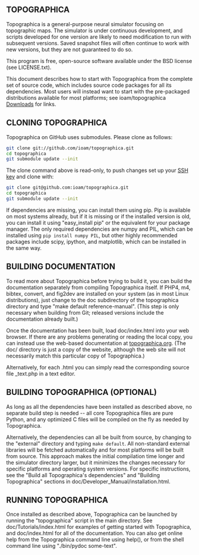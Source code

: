 ## TOPOGRAPHICA

Topographica is a general-purpose neural simulator focusing on topographic maps.  The simulator is under continuous development, and scripts developed for one version are likely to need modification to run with subsequent versions.  Saved snapshot files will often continue to work with new versions, but they are not guaranteed to do so.

This program is free, open-source software available under the BSD license (see LICENSE.txt).


This document describes how to start with Topographica from the complete set of source code, which includes source code packages for all its dependencies.  Most users will instead want to start with the pre-packaged distributions available for most platforms; see ioam/topographica [Downloads](http://github.com/ioam/topographica/downloads) for links.

## CLONING TOPOGRAPHICA

Topographica on GitHub uses submodules. Please clone as follows:

```bash
git clone git://github.com/ioam/topographica.git
cd topographica
git submodule update --init
```

The clone command above is read-only, to push changes set up your [SSH key](https://help.github.com/articles/generating-ssh-keys) and clone with:

```bash
git clone git@github.com:ioam/topographica.git
cd topographica
git submodule update --init
```

If dependencies are missing, you can install them using pip.  Pip is available on most systems already, but if it is missing or if the installed version is old, you
can install it using "easy_install pip" or the equivalent for your package manager.  The only required dependencies are numpy and PIL, which can be installed using
```pip install numpy PIL```, but other highly recommended packages include scipy, ipython, and matplotlib, which can be installed in the same way.


## BUILDING DOCUMENTATION

To read more about Topographica before trying to build it, you can build the documentation separately from compiling Topographica itself. If PHP4, m4, bibtex, convert, and fig2dev are installed on your system (as in most Linux distributions), just change to the doc subdirectory of the topographica directory and type "make default reference-manual". (This step is only necessary when building from Git; released versions include the documentation already built.)

Once the documentation has been built, load doc/index.html into your web browser.  If there are any problems generating or reading the local copy, you can instead use the web-based documentation at [topographica.org](http://topographica.org).  (The doc/ directory is just a copy of the website, although the web site will not necessarily match this particular copy of Topographica.)

Alternatively, for each <file>.html you can simply read the corresponding source file <file>_text.php in a text editor.

## BUILDING TOPOGRAPHICA (OPTIONAL)

As long as all the dependencies have been installed as described above, no separate build step is needed -- all core Topographica files are pure Python, and any optimized C files will be compiled on the fly as needed by Topographica.

Alternatively, the dependencies can all be built from source, by changing to the "external" directory and typing ```make default```.  All non-standard external libraries will be fetched automatically and for most platforms will be built from source.  This approach makes the initial compilation time longer and the simulator directory larger, but it minimizes the changes necessary for specific platforms and operating system versions.  For specific instructions, see the "Build all Topographica's dependencies" and "Building Topographica" sections in doc/Developer_Manual/installation.html.


## RUNNING TOPOGRAPHICA

Once installed as described above, Topographica can be launched by running the "topographica" script in the main directory.  See doc/Tutorials/index.html for examples of getting started with Topographica, and doc/index.html for all of the documentation.  You can also get online help from the Topographica command line using help(), or from the shell command line using "./bin/pydoc some-text".

